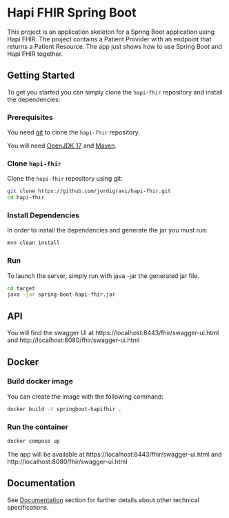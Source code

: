 # Hapi FHIR Spring Boot

This project is an application skeleton for a Spring Boot application using Hapi FHIR.
The project contains a Patient Provider with an endpoint that returns a Patient Resource.
The app just shows how to use Spring Boot and Hapi FHIR together.

## Getting Started

To get you started you can simply clone the `hapi-fhir` repository and install the dependencies:

### Prerequisites

You need [git][git] to clone the `hapi-fhir` repository.

You will need [OpenJDK 17][jdk-download] and [Maven][maven].

### Clone `hapi-fhir`

Clone the `hapi-fhir` repository using git:

```bash
git clone https://github.com/jordigravi/hapi-fhir.git
cd hapi-fhir
```

### Install Dependencies

In order to install the dependencies and generate the jar you must run:

```bash
mvn clean install
```

### Run

To launch the server, simply run with java -jar the generated jar file.

```bash
cd target
java -jar spring-boot-hapi-fhir.jar
```

## API

You will find the swagger UI at https://localhost:8443/fhir/swagger-ui.html and http://localhost:8080/fhir/swagger-ui.html 

## Docker

### Build docker image

You can create the image with the following command:

```bash
docker build -t springboot-hapifhir . 
```

### Run the container

```bash
docker compose up
```

The app will be available at https://localhost:8443/fhir/swagger-ui.html and http://localhost:8080/fhir/swagger-ui.html 

## Documentation

See [Documentation](doc/README.md) section for further details about other technical specifications.


[git]: https://git-scm.com/
[sboot]: https://projects.spring.io/spring-boot/
[maven]: https://maven.apache.org/download.cgi
[jdk-download]: https://adoptopenjdk.net/
[JEE]: http://www.oracle.com/technetwork/java/javaee/tech/index.html
[jwt]: https://jwt.io/
[cors]: https://en.wikipedia.org/wiki/Cross-origin_resource_sharing
[swagger]: https://swagger.io/
[allure]: https://docs.qameta.io/allure/
[junit]: https://junit.org/junit5/
